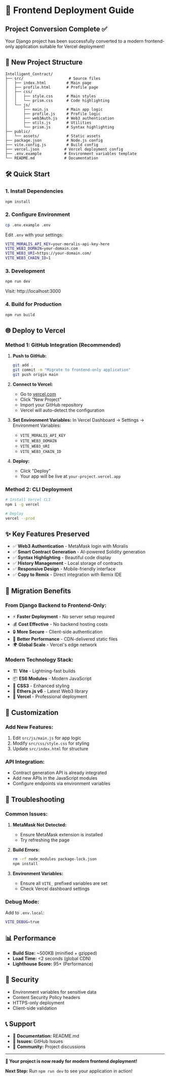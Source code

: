 # 🚀 Frontend Deployment Guide

## Project Conversion Complete ✅

Your Django project has been successfully converted to a modern frontend-only application suitable for Vercel deployment!

## 📁 New Project Structure

```
Intelligent_Contract/
├── src/                    # Source files
│   ├── index.html         # Main page
│   ├── profile.html       # Profile page
│   ├── css/
│   │   ├── style.css      # Main styles
│   │   └── prism.css      # Code highlighting
│   └── js/
│       ├── main.js        # Main app logic
│       ├── profile.js     # Profile logic
│       ├── web3Auth.js    # Web3 authentication
│       ├── utils.js       # Utilities
│       └── prism.js       # Syntax highlighting
├── public/
│   └── assets/            # Static assets
├── package.json           # Node.js config
├── vite.config.js         # Build config
├── vercel.json           # Vercel deployment config
├── .env.example          # Environment variables template
└── README.md             # Documentation
```

## 🛠️ Quick Start

### 1. Install Dependencies
```bash
npm install
```

### 2. Configure Environment
```bash
cp .env.example .env
```

Edit `.env` with your settings:
```bash
VITE_MORALIS_API_KEY=your-moralis-api-key-here
VITE_WEB3_DOMAIN=your-domain.com
VITE_WEB3_URI=https://your-domain.com/
VITE_WEB3_CHAIN_ID=1
```

### 3. Development
```bash
npm run dev
```
Visit: http://localhost:3000

### 4. Build for Production
```bash
npm run build
```

## 🌐 Deploy to Vercel

### Method 1: GitHub Integration (Recommended)

1. **Push to GitHub:**
   ```bash
   git add .
   git commit -m "Migrate to frontend-only application"
   git push origin main
   ```

2. **Connect to Vercel:**
   - Go to [vercel.com](https://vercel.com)
   - Click "New Project"
   - Import your GitHub repository
   - Vercel will auto-detect the configuration

3. **Set Environment Variables:**
   In Vercel Dashboard → Settings → Environment Variables:
   - `VITE_MORALIS_API_KEY`
   - `VITE_WEB3_DOMAIN` 
   - `VITE_WEB3_URI`
   - `VITE_WEB3_CHAIN_ID`

4. **Deploy:**
   - Click "Deploy"
   - Your app will be live at `your-project.vercel.app`

### Method 2: CLI Deployment

```bash
# Install Vercel CLI
npm i -g vercel

# Deploy
vercel --prod
```

## ✨ Key Features Preserved

- ✅ **Web3 Authentication** - MetaMask login with Moralis
- ✅ **Smart Contract Generation** - AI-powered Solidity generation
- ✅ **Syntax Highlighting** - Beautiful code display
- ✅ **History Management** - Local storage of contracts
- ✅ **Responsive Design** - Mobile-friendly interface
- ✅ **Copy to Remix** - Direct integration with Remix IDE

## 🔄 Migration Benefits

### From Django Backend to Frontend-Only:
- ⚡ **Faster Deployment** - No server setup required
- 💰 **Cost Effective** - No backend hosting costs
- 🔒 **More Secure** - Client-side authentication
- 📱 **Better Performance** - CDN-delivered static files
- 🌍 **Global Scale** - Vercel's edge network

### Modern Technology Stack:
- 🏗️ **Vite** - Lightning-fast builds
- 📦 **ES6 Modules** - Modern JavaScript
- 🎨 **CSS3** - Enhanced styling
- 🔗 **Ethers.js v6** - Latest Web3 library
- 🚀 **Vercel** - Professional deployment

## 🔧 Customization

### Add New Features:
1. Edit `src/js/main.js` for app logic
2. Modify `src/css/style.css` for styling
3. Update `src/index.html` for structure

### API Integration:
- Contract generation API is already integrated
- Add new APIs in the JavaScript modules
- Configure endpoints via environment variables

## 🐛 Troubleshooting

### Common Issues:

1. **MetaMask Not Detected:**
   - Ensure MetaMask extension is installed
   - Try refreshing the page

2. **Build Errors:**
   ```bash
   rm -rf node_modules package-lock.json
   npm install
   ```

3. **Environment Variables:**
   - Ensure all `VITE_` prefixed variables are set
   - Check Vercel dashboard settings

### Debug Mode:
Add to `.env.local`:
```bash
VITE_DEBUG=true
```

## 📊 Performance

- **Build Size:** ~500KB (minified + gzipped)
- **Load Time:** <2 seconds (global CDN)
- **Lighthouse Score:** 95+ (Performance)

## 🔐 Security

- Environment variables for sensitive data
- Content Security Policy headers
- HTTPS-only deployment
- Client-side validation

## 📞 Support

- 📖 **Documentation:** README.md
- 🐛 **Issues:** GitHub Issues
- 💬 **Community:** Project discussions

---

**🎉 Your project is now ready for modern frontend deployment!**

**Next Step:** Run `npm run dev` to see your application in action!